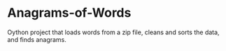# Anagrams-of-Words
Oython project that loads words from a zip file, cleans and sorts the data, and finds anagrams. 

